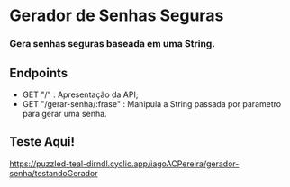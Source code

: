 # Gerador de Senhas Seguras

### Gera senhas seguras baseada em uma String.

## Endpoints

- GET "/" : Apresentação da API;
- GET "/gerar-senha/:frase" : Manipula a String passada por parametro para gerar uma senha.

## Teste Aqui!

https://puzzled-teal-dirndl.cyclic.app/iagoACPereira/gerador-senha/testandoGerador
